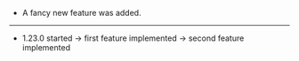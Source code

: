 * A fancy new feature was added.
---
* 1.23.0 started -> first feature implemented
                 -> second feature implemented
